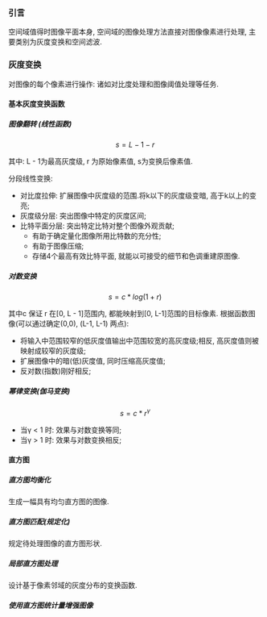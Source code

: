 ### 引言

空间域值得时图像平面本身, 空间域的图像处理方法直接对图像像素进行处理, 主要类别为灰度变换和空间滤波.

### 灰度变换

对图像的每个像素进行操作: 诸如对比度处理和图像阈值处理等任务.

#### 基本灰度变换函数

##### 图像翻转 (线性函数)

```math
s = L - 1 - r
```

其中: L - 1为最高灰度级, r 为原始像素值, s为变换后像素值.

分段线性变换:

*   对比度拉伸: 扩展图像中灰度级的范围.将k以下的灰度级变暗, 高于k以上的变亮;
*   灰度级分层: 突出图像中特定的灰度区间;
*   比特平面分层: 突出特定比特对整个图像外观贡献;
    *   有助于确定量化图像所用比特数的充分性;
    *   有助于图像压缩;
    *   存储4个最高有效比特平面, 就能以可接受的细节和色调重建原图像.

##### 对数变换

```math
s = c * log(1 + r)
```

其中c 保证 r 在\[0, L - 1]范围内, 都能映射到\[0, L-1]范围的目标像素.
根据函数图像(可以通过确定(0,0), (L-1, L-1) 两点):

*   将输入中范围较窄的低灰度值输出中范围较宽的高灰度级;相反, 高灰度值则被映射成较窄的灰度级;
*   扩展图像中的暗(低)灰度值, 同时压缩高灰度值;
*   反对数(指数)刚好相反;

##### 幂律变换(伽马变换)

```math
s = c * r^γ
```

*   当γ < 1 时: 效果与对数变换等同;
*   当γ > 1 时: 效果与对数变换相反;

#### 直方图

##### 直方图均衡化

生成一幅具有均匀直方图的图像.

##### 直方图匹配(规定化)

规定待处理图像的直方图形状.

##### 局部直方图处理

设计基于像素邻域的灰度分布的变换函数.

##### 使用直方图统计量增强图像
